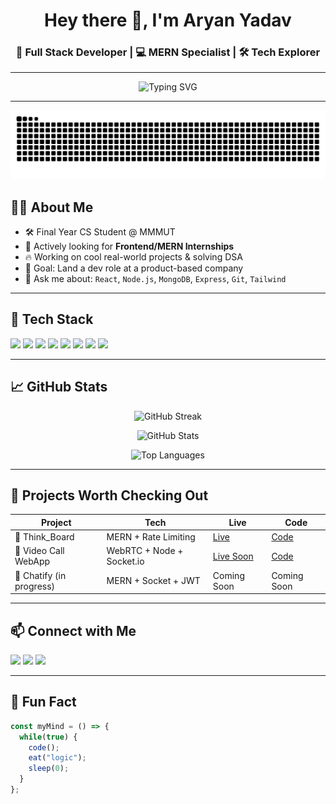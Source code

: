 <h1 align="center">Hey there 👋, I'm Aryan Yadav</h1>
<h3 align="center">🚀 Full Stack Developer | 💻 MERN Specialist | 🛠️ Tech Explorer</h3>

---

<p align="center">
  <img src="https://readme-typing-svg.herokuapp.com?font=Fira+Code&size=24&pause=1000&color=00F7FF&center=true&vCenter=true&width=500&lines=Namaste+Dev+World;MERN+Stack+%3C%2FDeveloper%3E;Frontend+Fanatic+🔥;DSA+Learner+in+Progress..." alt="Typing SVG" />
</p>


---


<!-- Snake contribution graph -->
<p align="center">
  <img src="https://github.com/aryan19801/aryan19801/blob/output/github-contribution-grid-snake.svg" alt="snake">
</p>


## 🧑‍💻 About Me

- 🛠️ Final Year CS Student @ MMMUT  
- 💼 Actively looking for **Frontend/MERN Internships**
- 🔥 Working on cool real-world projects & solving DSA
- 🎯 Goal: Land a dev role at a product-based company
- 💬 Ask me about: `React`, `Node.js`, `MongoDB`, `Express`, `Git`, `Tailwind`

---

## 🚀 Tech Stack

<p>
  <img src="https://img.shields.io/badge/JavaScript-F7DF1E?style=for-the-badge&logo=javascript&logoColor=black"/>
  <img src="https://img.shields.io/badge/React-20232A?style=for-the-badge&logo=react&logoColor=61DAFB"/>
  <img src="https://img.shields.io/badge/Node.js-339933?style=for-the-badge&logo=nodedotjs&logoColor=white"/>
  <img src="https://img.shields.io/badge/Express.js-404D59?style=for-the-badge"/>
  <img src="https://img.shields.io/badge/MongoDB-4EA94B?style=for-the-badge&logo=mongodb&logoColor=white"/>
  <img src="https://img.shields.io/badge/TailwindCSS-06B6D4?style=for-the-badge&logo=tailwindcss&logoColor=white"/>
  <img src="https://img.shields.io/badge/Git-F05032?style=for-the-badge&logo=git&logoColor=white"/>
  <img src="https://img.shields.io/badge/VSCode-007ACC?style=for-the-badge&logo=visual-studio-code&logoColor=white"/>
</p>

---

## 📈 GitHub Stats

<p align="center">
  <img src="https://github-readme-streak-stats.herokuapp.com/?user=aryan19801&theme=react" alt="GitHub Streak" />
</p>

<p align="center">
  <img src="https://github-readme-stats.vercel.app/api?username=aryan19801&show_icons=true&theme=tokyonight" alt="GitHub Stats" />
</p>

<p align="center">
  <img src="https://github-readme-stats.vercel.app/api/top-langs/?username=aryan19801&layout=compact&theme=tokyonight" alt="Top Languages" />
</p>

---

## 🧩 Projects Worth Checking Out

| Project | Tech | Live | Code |
|--------|------|------|------|
| 📝 Think_Board | MERN + Rate Limiting | [Live](https://think-board-w2ye.onrender.com) | [Code](https://github.com/aryan19801/Think_Board) |
| 🎥 Video Call WebApp | WebRTC + Node + Socket.io | [Live Soon](#) | [Code](https://github.com/aryan19801/video-call-webapp) |
| 💬 Chatify (in progress) | MERN + Socket + JWT | Coming Soon | Coming Soon |

---

## 📫 Connect with Me

<p>
  <a href="mailto:aryanyadav.mmmut@gmail.com"><img src="https://img.shields.io/badge/Gmail-D14836?style=for-the-badge&logo=gmail&logoColor=white"></a>
  <a href="https://www.linkedin.com/in/aryan19801/"><img src="https://img.shields.io/badge/LinkedIn-blue?style=for-the-badge&logo=linkedin&logoColor=white"></a>
  <a href="https://your-portfolio.com"><img src="https://img.shields.io/badge/Portfolio-000?style=for-the-badge&logo=vercel&logoColor=white"></a>
</p>

---

## 📍 Fun Fact

```js
const myMind = () => {
  while(true) {
    code();
    eat("logic");
    sleep(0);
  }
};
